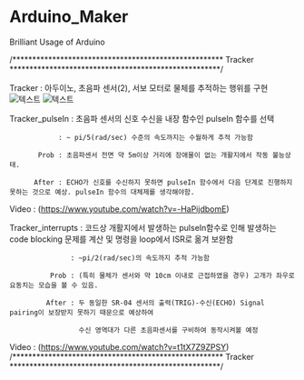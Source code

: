 # Arduino_Maker
Brilliant Usage of Arduino

/***************************************************** Tracker *****************************************************/

Tracker : 아두이노, 초음파 센서(2), 서보 모터로 물체를 추적하는 행위를 구현
![텍스트](https://user-images.githubusercontent.com/51029215/61582552-3aeb6f80-ab67-11e9-97a6-5496456e34f3.png)
![텍스트](https://user-images.githubusercontent.com/51029215/61582558-46d73180-ab67-11e9-9a3b-e9a40b0c4e5c.jpg)


Tracker_pulseIn : 초음파 센서의 신호 수신을 내장 함수인 pulseIn 함수를 선택

                : ~ pi/5(rad/sec) 수준의 속도까지는 수월하게 추적 가능함
                
           Prob : 초음파센서 전면 약 5m이상 거리에 장애물이 없는 개활지에서 작동 불능상태.
           
          After : ECHO가 신호를 수신하지 못하면 pulseIn 함수에서 다음 단계로 진행하지 못하는 것으로 예상. pulseIn 함수의 대체제를 생각해야함.
          
Video : (https://www.youtube.com/watch?v=-HaPijdbomE)


Tracker_interrupts : 코드상 개활지에서 발생하는 pulseIn함수로 인해 발생하는 code blocking 문제를 계산 및 명령을 loop에서 ISR로 옮겨 보완함

                   : ~pi/2(rad/sec)의 속도까지 추적 가능함
                   
              Prob : (특히 물체가 센서와 약 10cm 이내로 근접하였을 경우) 고개가 좌우로 요동치는 모습을 볼 수 있음.
              
             After : 두 동일한 SR-04 센서의 출력(TRIG)-수신(ECHO) Signal pairing이 보장받지 못하기 때문으로 예상하여 
             
                     수신 영역대가 다른 초음파센서를 구비하여 동작시켜볼 예정

Video : (https://www.youtube.com/watch?v=t1tX7Z9ZPSY)
/***************************************************** Tracker *****************************************************/

